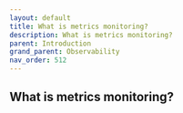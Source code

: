 ```yaml
---
layout: default
title: What is metrics monitoring?
description: What is metrics monitoring?
parent: Introduction
grand_parent: Observability
nav_order: 512
---
```


## What is metrics monitoring?